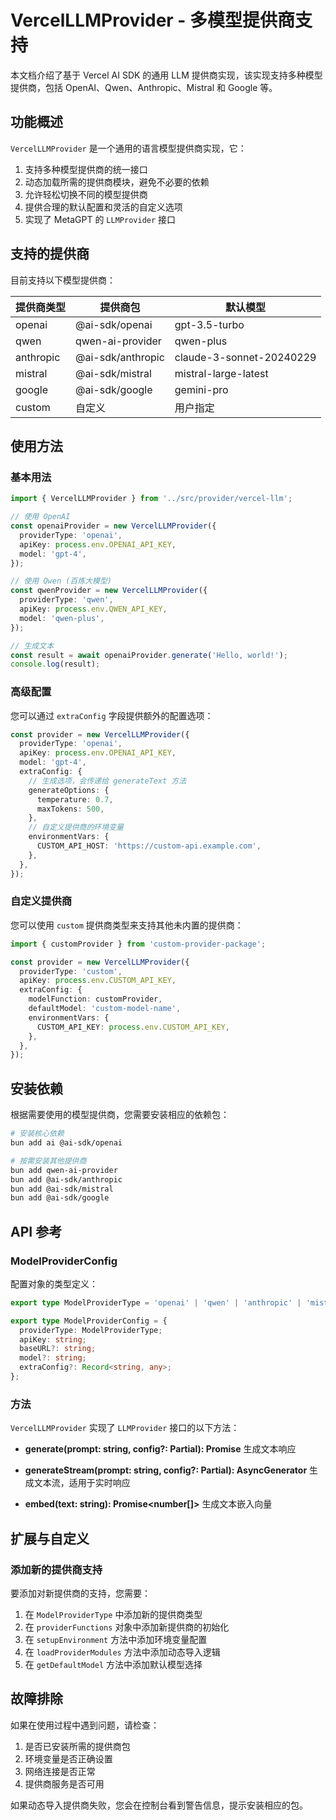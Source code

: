 # VercelLLMProvider - 多模型提供商支持

本文档介绍了基于 Vercel AI SDK 的通用 LLM 提供商实现，该实现支持多种模型提供商，包括 OpenAI、Qwen、Anthropic、Mistral 和 Google 等。

## 功能概述

`VercelLLMProvider` 是一个通用的语言模型提供商实现，它：

1. 支持多种模型提供商的统一接口
2. 动态加载所需的提供商模块，避免不必要的依赖
3. 允许轻松切换不同的模型提供商
4. 提供合理的默认配置和灵活的自定义选项
5. 实现了 MetaGPT 的 `LLMProvider` 接口

## 支持的提供商

目前支持以下模型提供商：

| 提供商类型 | 提供商包          | 默认模型                 |
|------------|-------------------|--------------------------|
| openai     | @ai-sdk/openai    | gpt-3.5-turbo            |
| qwen       | qwen-ai-provider  | qwen-plus                |
| anthropic  | @ai-sdk/anthropic | claude-3-sonnet-20240229 |
| mistral    | @ai-sdk/mistral   | mistral-large-latest     |
| google     | @ai-sdk/google    | gemini-pro               |
| custom     | 自定义            | 用户指定                 |

## 使用方法

### 基本用法

```typescript
import { VercelLLMProvider } from '../src/provider/vercel-llm';

// 使用 OpenAI
const openaiProvider = new VercelLLMProvider({
  providerType: 'openai',
  apiKey: process.env.OPENAI_API_KEY,
  model: 'gpt-4',
});

// 使用 Qwen (百炼大模型)
const qwenProvider = new VercelLLMProvider({
  providerType: 'qwen',
  apiKey: process.env.QWEN_API_KEY,
  model: 'qwen-plus',
});

// 生成文本
const result = await openaiProvider.generate('Hello, world!');
console.log(result);
```

### 高级配置

您可以通过 `extraConfig` 字段提供额外的配置选项：

```typescript
const provider = new VercelLLMProvider({
  providerType: 'openai',
  apiKey: process.env.OPENAI_API_KEY,
  model: 'gpt-4',
  extraConfig: {
    // 生成选项，会传递给 generateText 方法
    generateOptions: {
      temperature: 0.7,
      maxTokens: 500,
    },
    // 自定义提供商的环境变量
    environmentVars: {
      CUSTOM_API_HOST: 'https://custom-api.example.com',
    },
  },
});
```

### 自定义提供商

您可以使用 `custom` 提供商类型来支持其他未内置的提供商：

```typescript
import { customProvider } from 'custom-provider-package';

const provider = new VercelLLMProvider({
  providerType: 'custom',
  apiKey: process.env.CUSTOM_API_KEY,
  extraConfig: {
    modelFunction: customProvider,
    defaultModel: 'custom-model-name',
    environmentVars: {
      CUSTOM_API_KEY: process.env.CUSTOM_API_KEY,
    },
  },
});
```

## 安装依赖

根据需要使用的模型提供商，您需要安装相应的依赖包：

```bash
# 安装核心依赖
bun add ai @ai-sdk/openai

# 按需安装其他提供商
bun add qwen-ai-provider
bun add @ai-sdk/anthropic
bun add @ai-sdk/mistral
bun add @ai-sdk/google
```

## API 参考

### ModelProviderConfig

配置对象的类型定义：

```typescript
export type ModelProviderType = 'openai' | 'qwen' | 'anthropic' | 'mistral' | 'google' | 'custom';

export type ModelProviderConfig = {
  providerType: ModelProviderType;
  apiKey: string;
  baseURL?: string;
  model?: string;
  extraConfig?: Record<string, any>;
};
```

### 方法

`VercelLLMProvider` 实现了 `LLMProvider` 接口的以下方法：

- **generate(prompt: string, config?: Partial<LLMConfig>): Promise<string>**
  生成文本响应

- **generateStream(prompt: string, config?: Partial<LLMConfig>): AsyncGenerator<string>**
  生成文本流，适用于实时响应

- **embed(text: string): Promise<number[]>**
  生成文本嵌入向量

## 扩展与自定义

### 添加新的提供商支持

要添加对新提供商的支持，您需要：

1. 在 `ModelProviderType` 中添加新的提供商类型
2. 在 `providerFunctions` 对象中添加新提供商的初始化
3. 在 `setupEnvironment` 方法中添加环境变量配置
4. 在 `loadProviderModules` 方法中添加动态导入逻辑
5. 在 `getDefaultModel` 方法中添加默认模型选择

## 故障排除

如果在使用过程中遇到问题，请检查：

1. 是否已安装所需的提供商包
2. 环境变量是否正确设置
3. 网络连接是否正常
4. 提供商服务是否可用

如果动态导入提供商失败，您会在控制台看到警告信息，提示安装相应的包。 